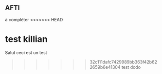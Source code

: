 ## AFTI

à compléter
<<<<<<< HEAD

test killian
=======
Salut ceci est un test
>>>>>>> 32c111dafc7429989bb363f42b622659b6e41304
test dodo
